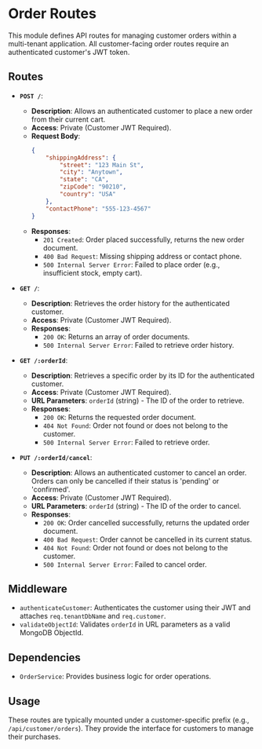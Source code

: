 # Order Routes

This module defines API routes for managing customer orders within a multi-tenant application. All customer-facing order routes require an authenticated customer's JWT token.

## Routes

*   **`POST /`**:
    *   **Description**: Allows an authenticated customer to place a new order from their current cart.
    *   **Access**: Private (Customer JWT Required).
    *   **Request Body**: 
        ```json
        {
            "shippingAddress": {
                "street": "123 Main St",
                "city": "Anytown",
                "state": "CA",
                "zipCode": "90210",
                "country": "USA"
            },
            "contactPhone": "555-123-4567"
        }
        ```
    *   **Responses**:
        *   `201 Created`: Order placed successfully, returns the new order document.
        *   `400 Bad Request`: Missing shipping address or contact phone.
        *   `500 Internal Server Error`: Failed to place order (e.g., insufficient stock, empty cart).

*   **`GET /`**:
    *   **Description**: Retrieves the order history for the authenticated customer.
    *   **Access**: Private (Customer JWT Required).
    *   **Responses**:
        *   `200 OK`: Returns an array of order documents.
        *   `500 Internal Server Error`: Failed to retrieve order history.

*   **`GET /:orderId`**:
    *   **Description**: Retrieves a specific order by its ID for the authenticated customer.
    *   **Access**: Private (Customer JWT Required).
    *   **URL Parameters**: `orderId` (string) - The ID of the order to retrieve.
    *   **Responses**:
        *   `200 OK`: Returns the requested order document.
        *   `404 Not Found`: Order not found or does not belong to the customer.
        *   `500 Internal Server Error`: Failed to retrieve order.

*   **`PUT /:orderId/cancel`**:
    *   **Description**: Allows an authenticated customer to cancel an order. Orders can only be cancelled if their status is 'pending' or 'confirmed'.
    *   **Access**: Private (Customer JWT Required).
    *   **URL Parameters**: `orderId` (string) - The ID of the order to cancel.
    *   **Responses**:
        *   `200 OK`: Order cancelled successfully, returns the updated order document.
        *   `400 Bad Request`: Order cannot be cancelled in its current status.
        *   `404 Not Found`: Order not found or does not belong to the customer.
        *   `500 Internal Server Error`: Failed to cancel order.

## Middleware

*   `authenticateCustomer`: Authenticates the customer using their JWT and attaches `req.tenantDbName` and `req.customer`.
*   `validateObjectId`: Validates `orderId` in URL parameters as a valid MongoDB ObjectId.

## Dependencies

*   `OrderService`: Provides business logic for order operations.

## Usage

These routes are typically mounted under a customer-specific prefix (e.g., `/api/customer/orders`). They provide the interface for customers to manage their purchases.
